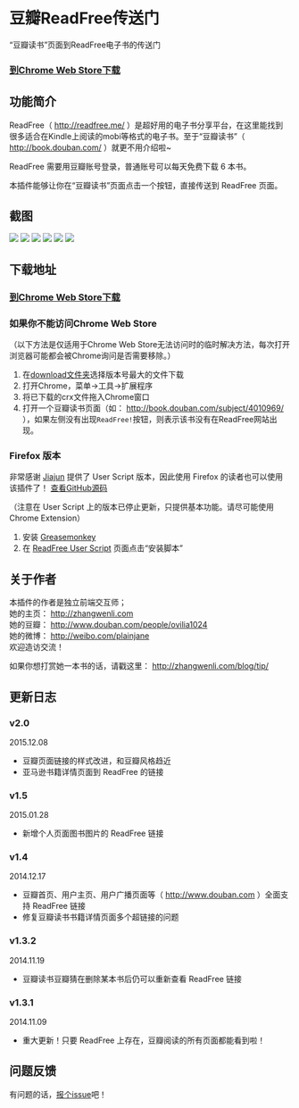 # 豆瓣ReadFree传送门

“豆瓣读书”页面到ReadFree电子书的传送门

### <a href="https://chrome.google.com/webstore/detail/%E8%B1%86%E7%93%A3readfree%E4%BC%A0%E9%80%81%E9%97%A8/nnijmebffagpcclklhofdkjeimnmckjp?hl=en&gl=CN" target="_blank">到Chrome Web Store下载</a>

## 功能简介

ReadFree（ http://readfree.me/ ）是超好用的电子书分享平台，在这里能找到很多适合在Kindle上阅读的mobi等格式的电子书。至于“豆瓣读书”（ http://book.douban.com/ ）就更不用介绍啦~

ReadFree 需要用豆瓣账号登录，普通账号可以每天免费下载 6 本书。

本插件能够让你在“豆瓣读书”页面点击一个按钮，直接传送到 ReadFree 页面。

## 截图

![](https://github.com/Ovilia/readfree-chrome-extension/raw/master/res/screenshot.png)
![](https://github.com/Ovilia/readfree-chrome-extension/raw/master/res/screenshot-1.png)
![](https://github.com/Ovilia/readfree-chrome-extension/raw/master/res/screenshot-2.png)
![](https://github.com/Ovilia/readfree-chrome-extension/raw/master/res/screenshot-3.png)
![](https://github.com/Ovilia/readfree-chrome-extension/raw/master/res/screenshot-4.png)
![](https://github.com/Ovilia/readfree-chrome-extension/raw/master/res/screenshot-5.png)

## 下载地址

### <a href="https://chrome.google.com/webstore/detail/%E8%B1%86%E7%93%A3readfree%E4%BC%A0%E9%80%81%E9%97%A8/nnijmebffagpcclklhofdkjeimnmckjp?hl=en&gl=CN" target="_blank">到Chrome Web Store下载</a>

### 如果你不能访问Chrome Web Store

（以下方法是仅适用于Chrome Web Store无法访问时的临时解决方法，每次打开浏览器可能都会被Chrome询问是否需要移除。）

1. 在<a href="https://github.com/Ovilia/readfree-chrome-extension/tree/master/download">download文件夹</a>选择版本号最大的文件下载
2. 打开Chrome，菜单->工具->扩展程序
3. 将已下载的crx文件拖入Chrome窗口
4. 打开一个豆瓣读书页面（如： http://book.douban.com/subject/4010969/ ），如果左侧没有出现`ReadFree!`按钮，则表示该书没有在ReadFree网站出现。

### Firefox 版本

非常感谢 <a href="https://github.com/JiajunW" target="_blank">Jiajun</a> 提供了 User Script 版本，因此使用 Firefox 的读者也可以使用该插件了！ <a href="https://github.com/JiajunW/douban2readfree" target="_blank">查看GitHub源码</a>

（注意在 User Script 上的版本已停止更新，只提供基本功能。请尽可能使用 Chrome Extension）

1. 安装 <a href="https://addons.mozilla.org/en-UgS/firefox/addon/greasemonkey/" target="_blank">Greasemonkey</a>
2. 在 <a href="https://greasyfork.org/zh-CN/scripts/4905-%E8%B1%86%E7%93%A3-readfree-%E4%BC%A0%E9%80%81%E9%97%A8" target="_blank">ReadFree User Script</a> 页面点击“安装脚本”

## 关于作者

本插件的作者是独立前端交互师；  
她的主页： http://zhangwenli.com  
她的豆瓣： http://www.douban.com/people/ovilia1024  
她的微博： http://weibo.com/plainjane  
欢迎造访交流！

如果你想打赏她一本书的话，请戳这里： http://zhangwenli.com/blog/tip/

## 更新日志

### v2.0

2015.12.08

- 豆瓣页面链接的样式改进，和豆瓣风格趋近
- 亚马逊书籍详情页面到 ReadFree 的链接

### v1.5

2015.01.28

- 新增个人页面图书图片的 ReadFree 链接

### v1.4

2014.12.17

- 豆瓣首页、用户主页、用户广播页面等（ http://www.douban.com ）全面支持 ReadFree 链接
- 修复豆瓣读书书籍详情页面多个超链接的问题

### v1.3.2

2014.11.19

- 豆瓣读书豆瓣猜在删除某本书后仍可以重新查看 ReadFree 链接

### v1.3.1

2014.11.09

- 重大更新！只要 ReadFree 上存在，豆瓣阅读的所有页面都能看到啦！

## 问题反馈

有问题的话，<a href="https://github.com/Ovilia/readfree-chrome-extension/issues/new">报个issue</a>吧！
